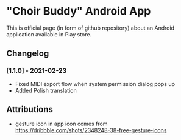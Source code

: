 # "Choir Buddy" Android App

This is official page (in form of github repository) about an Android application available in Play store.

## Changelog

### [1.1.0] - 2021-02-23
- Fixed MIDI export flow when system permission dialog pops up
- Added Polish translation

## Attributions
- gesture icon in app icon comes from https://dribbble.com/shots/2348248-38-free-gesture-icons
